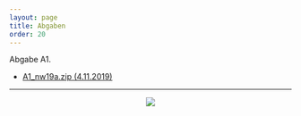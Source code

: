 ```yaml
---
layout: page
title: Abgaben
order: 20
---
```


Abgabe A1.

* <a href="{{site.url}}{{ site.baseurl}}/Abgaben/A1_nw19a.zip" download>A1_nw19a.zip (4.11.2019)</a>

---

<center><img src="{{site.url}}{{ site.baseurl}}/public/Poi1.JPG"></center>
